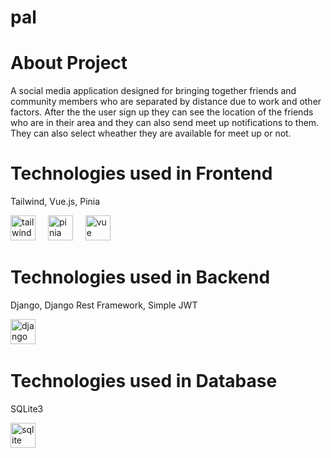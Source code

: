 # pal
<h1 align="left">About Project</h1>
<p align="left">A social media application designed for bringing together friends and community members who are separated by distance due to work and other factors.
After the the user sign up they can see the location of the friends who are in their area and they can also send meet up notifications to them. They can also select wheather they are available for meet up or not. </p>
<h1 align="left">Technologies used in Frontend</h1>
<p align="left">Tailwind, Vue.js, Pinia</p>
<div align="left"><img src="https://logowik.com/content/uploads/images/tailwind-css3232.logowik.com.webp" height="40" alt="tailwind logo"  />
<img width="12" />
<img src="https://upload.wikimedia.org/wikipedia/commons/thumb/1/1c/Pinialogo.svg/1200px-Pinialogo.svg.png" height="40" alt="pinia"  />
<img width="12" />
<img src="https://upload.wikimedia.org/wikipedia/commons/thumb/9/95/Vue.js_Logo_2.svg/2367px-Vue.js_Logo_2.svg.png" height="40" alt="vue logo"  />
<img width="12" /></div>
<h1 align="left">Technologies used in Backend</h1>
<p align="left">Django, Django Rest Framework, Simple JWT</p>
<div align="left"> <img src="https://upload.wikimedia.org/wikipedia/commons/thumb/c/c3/Python-logo-notext.svg/1869px-Python-logo-notext.svg.png" height="40" alt="django logo"  />
<img width="12" /></div>
<h1 align="left">Technologies used in Database</h1>
<p align="left">SQLite3</p>
<div align="left"><img src="https://upload.wikimedia.org/wikipedia/commons/thumb/3/38/SQLite370.svg/2560px-SQLite370.svg.png" height="40" alt="sqlite logo"  />
<img width="12" /></div>


